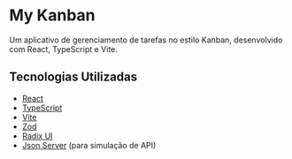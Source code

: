 # My Kanban

Um aplicativo de gerenciamento de tarefas no estilo Kanban, desenvolvido com React, TypeScript e Vite.

## Tecnologias Utilizadas

- [React](https://reactjs.org/)
- [TypeScript](https://www.typescriptlang.org/)
- [Vite](https://vitejs.dev/)
- [Zod](https://zod.dev/)
- [Radix UI](https://www.radix-ui.com/)
- [Json Server](https://github.com/typicode/json-server) (para simulação de API)
